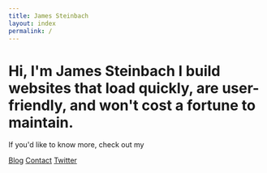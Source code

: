 ```yaml
---
title: James Steinbach
layout: index
permalink: /
---
```


<h1>Hi, I&apos;m <span class="name">James Steinbach</span> I build websites that <strong>load quickly</strong>, are <strong>user-friendly</strong>, and <strong>won&apos;t cost a fortune to maintain</strong>.</h1>
<p>If you'd like to know more, check out my</p>
<div>
  <a class="hex" href="https://jdsteinbach.com" title="Front-End Development Blog">Blog</a>
  <a class="hex" href="https://jdsteinbach.com/contact/" title="Contact Me">Contact</a>
  <a class="hex" href="https://twitter.com/jdsteinbach/" target="_blank" rel="nofollower noopener noreferrer" title="Twitter">Twitter</a>
</div>

